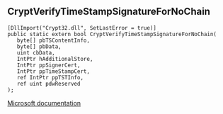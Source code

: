 ## CryptVerifyTimeStampSignatureForNoChain

```
[DllImport("Crypt32.dll", SetLastError = true)]
public static extern bool CryptVerifyTimeStampSignatureForNoChain(
   byte[] pbTSContentInfo,
   byte[] pbData,
   uint cbData,
   IntPtr hAdditionalStore,
   IntPtr ppSignerCert,
   IntPtr ppTimeStampCert,
   ref IntPtr ppTSTInfo,
   ref uint pdwReserved
);
```

[Microsoft documentation](https://docs.microsoft.com/en-us/windows/win32/api/wincrypt/nf-wincrypt-cryptverifytimestampsignaturefornochain)
